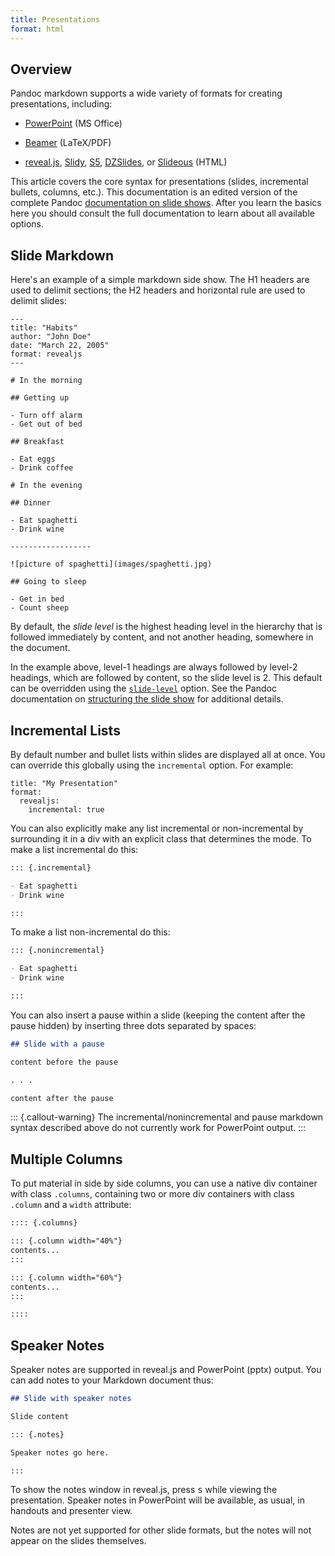 ```yaml
---
title: Presentations
format: html
---
```


## Overview

Pandoc markdown supports a wide variety of formats for creating presentations, including:

-   [PowerPoint](https://en.wikipedia.org/wiki/Microsoft_PowerPoint) (MS Office)

-   [Beamer](https://en.wikipedia.org/wiki/Beamer_(LaTeX)) (LaTeX/PDF)

-   [reveal.js](https://revealjs.com/), [Slidy](https://www.w3.org/Talks/Tools/Slidy2/), [S5](https://meyerweb.com/eric/tools/s5/), [DZSlides](https://paulrouget.com/dzslides/), or [Slideous](https://goessner.net/articles/slideous/) (HTML)

This article covers the core syntax for presentations (slides, incremental bullets, columns, etc.). This documentation is an edited version of the complete Pandoc [documentation on slide shows](https://pandoc.org/MANUAL.html#slide-shows). After you learn the basics here you should consult the full documentation to learn about all available options.

## Slide Markdown

Here's an example of a simple markdown side show. The H1 headers are used to delimit sections; the H2 headers and horizontal rule are used to delimit slides:

``` {.markdown}
---
title: "Habits"
author: "John Doe"
date: "March 22, 2005"
format: revealjs
---

# In the morning

## Getting up

- Turn off alarm
- Get out of bed

## Breakfast

- Eat eggs
- Drink coffee

# In the evening

## Dinner

- Eat spaghetti
- Drink wine

------------------

![picture of spaghetti](images/spaghetti.jpg)

## Going to sleep

- Get in bed
- Count sheep
```

By default, the *slide level* is the highest heading level in the hierarchy that is followed immediately by content, and not another heading, somewhere in the document.

In the example above, level-1 headings are always followed by level-2 headings, which are followed by content, so the slide level is 2. This default can be overridden using the [`slide-level`](https://pandoc.org/MANUAL.html#option--slide-level) option. See the Pandoc documentation on [structuring the slide show](https://pandoc.org/MANUAL.html#structuring-the-slide-show) for additional details.

## Incremental Lists

By default number and bullet lists within slides are displayed all at once. You can override this globally using the `incremental` option. For example:

``` {.yaml}
title: "My Presentation"
format:
  revealjs:
    incremental: true   
```

You can also explicitly make any list incremental or non-incremental by surrounding it in a div with an explicit class that determines the mode. To make a list incremental do this:

```markdown
::: {.incremental}

- Eat spaghetti
- Drink wine

:::
```

To make a list non-incremental do this:

```markdown
::: {.nonincremental}

- Eat spaghetti
- Drink wine

:::
```

You can also insert a pause within a slide (keeping the content after the pause hidden) by inserting three dots separated by spaces:

```markdown
## Slide with a pause

content before the pause

. . .

content after the pause

```

::: {.callout-warning}
The incremental/nonincremental and pause markdown syntax described above do not currently work for PowerPoint output.
:::

## Multiple Columns

To put material in side by side columns, you can use a native div container with class `.columns`, containing two or more div containers with class `.column` and a `width` attribute:

```markdown
:::: {.columns}

::: {.column width="40%"}
contents...
:::

::: {.column width="60%"}
contents...
:::

::::
```


## Speaker Notes

Speaker notes are supported in reveal.js and PowerPoint (pptx) output. You can add notes to your Markdown document thus:

```markdown
## Slide with speaker notes

Slide content

::: {.notes}

Speaker notes go here.

:::
```

To show the notes window in reveal.js, press <kbd>s</kbd> while viewing the presentation. Speaker notes in PowerPoint will be available, as usual, in handouts and presenter view.

Notes are not yet supported for other slide formats, but the notes will not appear on the slides themselves.




